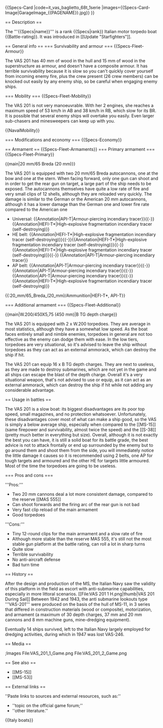 {{Specs-Card
|code=it_vas_baglietto_68t_1serie
|images={{Specs-Card-Image|GarageImage_{{PAGENAME}}.jpg}}
}}

== Description ==
<!-- ''In the first part of the description, cover the history of the ship's creation and military application. In the second part, tell the reader about using this ship in the game. Add a screenshot: if a beginner player has a hard time remembering vehicles by name, a picture will help them identify the ship in question.'' -->
The '''{{Specs|name}}''' is a rank {{Specs|rank}} Italian motor torpedo boat {{Battle-rating}}. It was introduced in [[Update "Starfighters"]].

== General info ==
=== Survivability and armour ===
{{Specs-Fleet-Armour}}
<!-- ''Talk about the vehicle's armour. Note the most well-defended and most vulnerable zones, e.g. the ammo magazine. Evaluate the composition of components and assemblies responsible for movement and manoeuvrability. Evaluate the survivability of the primary and secondary armaments separately. Don't forget to mention the size of the crew, which plays an important role in fleet mechanics. Save tips on preserving survivability for the "Usage in battles" section. If necessary, use a graphical template to show the most well-protected or most vulnerable points in the armour.'' -->
The VAS 201 has 40 mm of wood in the hull and 15 mm of wood in the superstructure as armour, and doesn't have a composite armour. It has terrible survivability because it is slow so you can't quickly cover yourself from incoming enemy fire, plus the crew present (26 crew members) can be knocked out easily by any enemy ship, so be careful when engaging enemy ships.

=== Mobility ===
{{Specs-Fleet-Mobility}}
<!-- ''Write about the ship's mobility. Evaluate its power and manoeuvrability, rudder rerouting speed, stopping speed at full tilt, with its maximum forward and reverse speed.'' -->
The VAS 201 is not very manoeuvrable. With her 2 engines, she reaches a maximum speed of 53 km/h in AB and 38 km/h in RB, which slow for its BR. It is possible that several enemy ships will overtake you easily. Even larger sub-chasers and minesweepers can keep up with you.

{{NavalMobility}}

=== Modifications and economy ===
{{Specs-Economy}}

== Armament ==
{{Specs-Fleet-Armaments}}
=== Primary armament ===
{{Specs-Fleet-Primary}}
<!-- ''Provide information about the characteristics of the primary armament. Evaluate their efficacy in battle based on their reload speed, ballistics and the capacity of their shells. Add a link to the main article about the weapon: <code><nowiki>{{main|Weapon name (calibre)}}</nowiki></code>. Broadly describe the ammunition available for the primary armament, and provide recommendations on how to use it and which ammunition to choose.'' -->
{{main|20 mm/65 Breda (20 mm)}}

The VAS 201 is equipped with two 20 mm/65 Breda autocannons, one at the bow and one at the stern. When facing forward, only one gun can shoot and in order to get the rear gun on target, a large part of the ship needs to be exposed. The autocannons themselves have quite a low rate of fire and very small clips of 12 shells, although they are reloaded very quickly. The damage is similar to the German or the American 20 mm autocannons, although it has a lower damage than the German one and lower fire rate compared to the American one

* Universal: {{Annotation|API-T|Armour-piercing incendiary tracer}}{{-}}{{Annotation|HEFI-T*|High-explosive fragmentation incendiary tracer (self-destroying)}}
* HE belt: {{Annotation|HEFI-T*|High-explosive fragmentation incendiary tracer (self-destroying)}}{{-}}{{Annotation|HEFI-T*|High-explosive fragmentation incendiary tracer (self-destroying)}}{{-}}{{Annotation|HEFI-T*|High-explosive fragmentation incendiary tracer (self-destroying)}}{{-}}  {{Annotation|API-T|Armour-piercing incendiary tracer}}
* AP belt: {{Annotation|API-T|Armour-piercing incendiary tracer}}{{-}}{{Annotation|API-T|Armour-piercing incendiary tracer}}{{-}}{{Annotation|API-T|Armour-piercing incendiary tracer}}{{-}}{{Annotation|HEFI-T*|High-explosive fragmentation incendiary tracer (self-destroying)}}

{{:20_mm/65_Breda_(20_mm)/Ammunition|HEFI-T*, API-T}}

=== Additional armament ===
{{Specs-Fleet-Additional}}
<!-- ''Describe the available additional armaments of the ship: depth charges, mines, torpedoes. Talk about their positions, available ammunition and launch features such as dead zones of torpedoes. If there is no additional armament, remove this section.'' -->
{{main|W.200/450X5,75 (450 mm)|B TG depth charge}}

The VAS 201 is equipped with 2 x W.200 torpedoes. They are average in most statistics, although they have a somewhat low speed. As the boat faces entirely small and nimble enemies, torpedoes in general are not too effective as the enemy can dodge them with ease. In the low tiers, torpedoes are very situational, so it's advised to leave the ship without torpedoes as they can act as an external ammorack, which can destroy the ship if hit.

The VAS 201 can equip 16 x B TG depth charges. They are next to useless, as they are made to destroy submarines, which are not yet in the game and all ships can escape the blast of the depth charge. Overall it's a very situational weapon, that's not advised to use or equip, as it can act as an external ammorack, which can destroy the ship if hit while not adding any considerable advantage.

== Usage in battles ==
<!-- ''Describe the technique of using this ship, the characteristics of her use in a team and tips on strategy. Abstain from writing an entire guide – don't try to provide a single point of view, but give the reader food for thought. Talk about the most dangerous opponents for this vehicle and provide recommendations on fighting them. If necessary, note the specifics of playing with this vehicle in various modes (AB, RB, SB).'' -->
The VAS 201 is a slow boat: its biggest disadvantages are its poor top speed, small magazines, and no protection whatsoever. Unfortunately, these disadvantages cover most of what can make a ship good, so the VAS is simply a below average ship, especially when compared to the [[MS-15]] (same firepower and survivability, almost twice the speed) and the [[S-38]] (pretty much better in everything but size). Overall, although it is not exactly the best you can have, it is still a solid boat for its battle grade, the best advice is not to attack frontally or end up surrounded by the enemy but to go around them and shoot them from the side, you will immediately notice the little damage it causes so it is recommended using 2 belts, one AP for tough targets and armoured and the other HE for targets little armoured. Most of the time the torpedoes are going to be useless.

=== Pros and cons ===
<!-- ''Summarise and briefly evaluate the vehicle in terms of its characteristics and combat effectiveness. Mark its pros and cons in the bulleted list. Try not to use more than 6 points for each of the characteristics. Avoid using categorical definitions such as "bad", "good" and the like - use substitutions with softer forms such as "inadequate" and "effective".'' -->

'''Pros:'''

* Two 20 mm cannons deal a lot more consistent damage, compared to the reserve [[MAS 555]]
* Can shoot forwards and the firing arc of the rear gun is not bad
* Very fast clip reload of the main armament
* Good torpedoes

'''Cons:'''

* Tiny 12-round clips for the main armament and a slow rate of fire
* Although more stable than the reserve MAS 555, it's still not the most stable gun platform at the battle rating, can roll a lot in sharp turns
* Quite slow
* Terrible survivability
* No anti-aircraft defense
* Bad turn time

== History ==
<!-- ''Describe the history of the creation and combat usage of the ship in more detail than in the introduction. If the historical reference turns out to be too long, take it to a separate article, taking a link to the article about the ship and adding a block "/History" (example: <nowiki>https://wiki.warthunder.com/(Ship-name)/History</nowiki>) and add a link to it here using the <code>main</code> template. Be sure to reference text and sources by using <code><nowiki><ref></ref></nowiki></code>, as well as adding them at the end of the article with <code><nowiki><references /></nowiki></code>. This section may also include the ship's dev blog entry (if applicable) and the in-game encyclopedia description (under <code><nowiki>=== In-game description ===</nowiki></code>, also if applicable).'' -->
After the design and production of the MS, the Italian Navy saw the validity of this platform in the field as escort with anti-submarine capabilities, especially in more littoral scenarios.
[[File:VAS 201 1 H.png|thumb|VAS 201 During Sail]]
Between 1942 and 1943, the anti submarine lookouts type '''VAS-201''' were produced on the basis of the hull of MS-11, in 3 series that differed in construction materials (wood or composite), motorization, and armament (a maximum of 30 depth charges, 37 mm  and 20 mm cannons and 8 mm machine guns, mine-dredging equipment).

Eventually 14 ships survived, left to the Italian Navy largely employed for dredging activities, during which in 1947 was lost VAS-246.

== Media ==
<!-- ''Excellent additions to the article would be video guides, screenshots from the game, and photos.'' -->

;Images
<gallery mode="packed-hover" heights="200">
File:VAS_201_1_Game.png
File:VAS_201_2_Game.png
</gallery>

== See also ==
<!-- ''Links to articles on the War Thunder Wiki that you think will be useful for the reader, for example:''
* ''reference to the series of the ship;''
* ''links to approximate analogues of other nations and research trees.'' -->

* [[MS-15]]
* [[MS-53]]

== External links ==
<!-- ''Paste links to sources and external resources, such as:''
* ''topic on the official game forum;''
* ''other literature.'' -->
''Paste links to sources and external resources, such as:''
* ''topic on the official game forum;''
* ''other literature.''

{{Italy boats}}